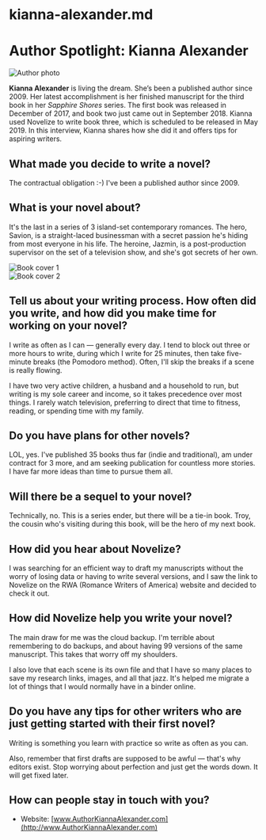 # kianna-alexander.md

# Author Spotlight: Kianna Alexander

![Author photo](kianna-alexander.jpg)

**Kianna Alexander** is living the dream. She’s been a published author since 2009. Her latest accomplishment is her finished manuscript for the third book in her _Sapphire Shores_ series. The first book was released in December of 2017, and book two just came out in September 2018. Kianna used Novelize to write book three, which is scheduled to be released in May 2019. In this interview, Kianna shares how she did it and offers tips for aspiring writers.

## What made you decide to write a novel?

The contractual obligation :-) I've been a published author since 2009.

## What is your novel about?

It's the last in a series of 3 island-set contemporary romances. The hero, Savion, is a straight-laced businessman with a secret passion he's hiding from most everyone in his life. The heroine, Jazmin, is a post-production supervisor on the set of a television show, and she's got secrets of her own.

![Book cover 1](51uS27jyyUL._SX314_BO1,204,203,200_.jpg)  
![Book cover 2](41qm5pDe8rL._SY346_.jpg)

## Tell us about your writing process. How often did you write, and how did you make time for working on your novel?

I write as often as I can — generally every day. I tend to block out three or more hours to write, during which I write for 25 minutes, then take five-minute breaks (the Pomodoro method). Often, I'll skip the breaks if a scene is really flowing.

I have two very active children, a husband and a household to run, but writing is my sole career and income, so it takes precedence over most things. I rarely watch television, preferring to direct that time to fitness, reading, or spending time with my family.

## Do you have plans for other novels?

LOL, yes. I've published 35 books thus far (indie and traditional), am under contract for 3 more, and am seeking publication for countless more stories. I have far more ideas than time to pursue them all.

## Will there be a sequel to your novel?

Technically, no. This is a series ender, but there will be a tie-in book. Troy, the cousin who's visiting during this book, will be the hero of my next book.

## How did you hear about Novelize?

I was searching for an efficient way to draft my manuscripts without the worry of losing data or having to write several versions, and I saw the link to Novelize on the RWA (Romance Writers of America) website and decided to check it out.

## How did Novelize help you write your novel?

The main draw for me was the cloud backup. I'm terrible about remembering to do backups, and about having 99 versions of the same manuscript. This takes that worry off my shoulders.

I also love that each scene is its own file and that I have so many places to save my research links, images, and all that jazz. It's helped me migrate a lot of things that I would normally have in a binder online.

## Do you have any tips for other writers who are just getting started with their first novel?

Writing is something you learn with practice so write as often as you can.

Also, remember that first drafts are supposed to be awful — that's why editors exist. Stop worrying about perfection and just get the words down. It will get fixed later.

## How can people stay in touch with you?

- Website: [www.AuthorKiannaAlexander.com](http://www.AuthorKiannaAlexander.com)
